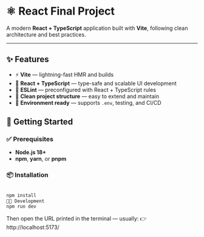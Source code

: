 # ⚛️ React Final Project

A modern **React + TypeScript** application built with **Vite**, following clean architecture and best practices.

---

## ✨ Features

- ⚡ **Vite** — lightning-fast HMR and builds  
- 🔷 **React + TypeScript** — type-safe and scalable UI development  
- 🧹 **ESLint** — preconfigured with React + TypeScript rules  
- 📁 **Clean project structure** — easy to extend and maintain  
- 🔧 **Environment ready** — supports `.env`, testing, and CI/CD

## 🚀 Getting Started

### ✅ Prerequisites
- **Node.js 18+**
- **npm**, **yarn**, or **pnpm**

### 📦 Installation
```bash

npm install
🧑‍💻 Development
npm run dev
```
Then open the URL printed in the terminal — usually:
👉 http://localhost:5173/
